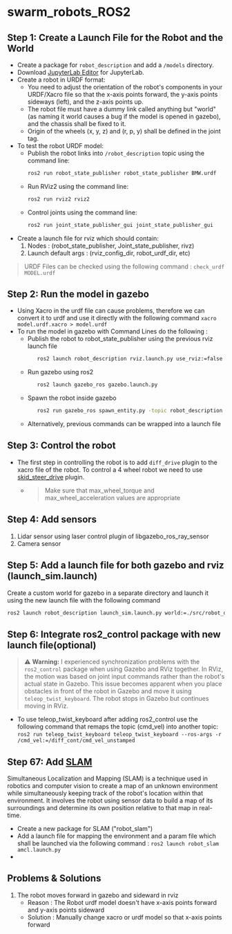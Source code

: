 # swarm_robots_ROS2

## Step 1: Create a Launch File for the Robot and the World

* Create a package for `robot_description` and add a `/models` directory.
* Download [JupyterLab Editor](https://jupyterlab-urdf.readthedocs.io/en/latest/use_editor.html) for JupyterLab.
* Create a robot in URDF format:
    * You need to adjust the orientation of the robot's components in your URDF/Xacro file so that the x-axis points forward, the y-axis points sideways (left), and the z-axis points up.
    * The robot file must have a dummy link called anything but "world" (as naming it world causes a bug if the model is opened in gazebo), and the chassis shall be fixed to it.
    * Origin of the wheels (x, y, z) and (r, p, y) shall be defined in the joint tag.
* To test the robot URDF model:
    * Publish the robot links into `/robot_description` topic using the command line:
        ```bash
        ros2 run robot_state_publisher robot_state_publisher BMW.urdf
        ```
    * Run RViz2 using the command line:
        ```bash
        ros2 run rviz2 rviz2
        ```
    * Control joints using the command line:
        ```bash
        ros2 run joint_state_publisher_gui joint_state_publisher_gui
        ```
* Create a launch file for rviz which should contain:
  1. Nodes : (robot_state_publisher, Joint_state_publisher, rivz)
  2. Launch default args : (rviz_config_dir, robot_urdf_dir, etc)

> URDF Files can be checked using the following command : `check_urdf MODEL.urdf`

## Step 2: Run the model in gazebo
   * Using Xacro in the urdf file can cause problems, therefore we can convert it to urdf and use it directly with the following command `xacro model.urdf.xacro > model.urdf`
   * To run the model in gazebo with Command Lines do the following :
        * Publish the robot to robot_state_publisher using the previous rviz launch file
          ```bash
             ros2 launch robot_description rviz.launch.py use_rviz:=false use_joint_state_pub:=false
          ```
        * Run gazebo using ros2
          ```bash
             ros2 launch gazebo_ros gazebo.launch.py
          ```
        * Spawn the robot inside gazebo
          ```bash
             ros2 run gazebo_ros spawn_entity.py -topic robot_description -entity ROBOT_NAME
          ```
     * Alternatively, previous commands can be wrapped into a launch file

## Step 3: Control the robot
* The first step in controlling the robot is to add `diff_drive` plugin to the xacro file of the robot. To control a 4 wheel robot we need to use [skid_steer_drive](https://github.com/ros-simulation/gazebo_ros_pkgs/wiki/ROS-2-Migration:-Skid-Steer-drive) plugin.
   * > Make sure that max_wheel_torque and max_wheel_acceleration values are appropriate

## Step 4: Add sensors
1. Lidar sensor using laser control plugin of libgazebo_ros_ray_sensor
2. Camera sensor

## Step 5: Add a launch file for both gazebo and rviz (launch_sim.launch)
Create a custom world for gazebo in a separate directory and launch it using the new launch file with the following command
```bash
ros2 launch robot_description launch_sim.launch.py world:=./src/robot_description/models/myWorld/boxes_world.sdf
```

## Step 6: Integrate ros2_control package with new launch file(optional)
> ⚠️ **Warning:** 
> I experienced synchronization problems with the `ros2_control` package when using Gazebo and RViz together. In RViz, the motion was based on joint input commands rather than the robot's actual state in Gazebo. This issue becomes apparent when you place obstacles in front of the robot in Gazebo and move it using `teleop_twist_keyboard`. The robot stops in Gazebo but continues moving in RViz.

- To use teleop_twist_keyboard after adding ros2_control use the following command that remaps the topic (cmd_vel) into another topic:
  `ros2 run teleop_twist_keyboard teleop_twist_keyboard --ros-args -r /cmd_vel:=/diff_cont/cmd_vel_unstamped`


## Step 67: Add [SLAM](https://husarion.com/tutorials/ros2-tutorials/8-slam/#localize-robot)
Simultaneous Localization and Mapping (SLAM) is a technique used in robotics and computer vision to create a map of an unknown environment while simultaneously keeping track of the robot's location within that environment. It involves the robot using sensor data to build a map of its surroundings and determine its own position relative to that map in real-time.

* Create a new package for SLAM ("robot_slam")
* Add a launch file for mapping the environment and a param file which shall be launched via the following command : `ros2 launch robot_slam amcl.launch.py`
* 
## Problems & Solutions
1. The robot moves forward in gazebo and sideward in rviz
   - Reason : The Robot urdf model doesn't have x-axis points forward and y-axis points sideward
   - Solution : Manually change xacro or urdf model so that x-axis points forward